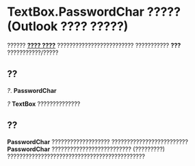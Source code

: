 
# TextBox.PasswordChar ????? (Outlook ???? ?????)

?????? **[???? ????](4a0e4a3d-beca-9f94-7e27-469c4bafe250.md)** ????????????????????????? ??????????? **???** ???????????/?????


## ??

 _?_. **PasswordChar**

 _?_ **TextBox** ??????????????


## ??

 **PasswordChar** ??????????????????? ????????????????????????? **PasswordChar** ?????????????????????????? (?????????) ?????????????????????????????????????????????

